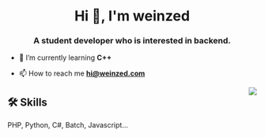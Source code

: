 <h1 align="center">Hi 👋, I'm weinzed</h1>
<h3 align="center">A student developer who is interested in backend.</h3>

- 🌱 I’m currently learning **C++**

- 📫 How to reach me **hi@weinzed.com**

<p align="right">
  <a href="https://weinzed.com">
  <img src="https://komarev.com/ghpvc/?username=weinzed&color=dc143c" align="right" />
</a>
</p>

## 🛠 Skills
PHP, Python, C#, Batch, Javascript...
